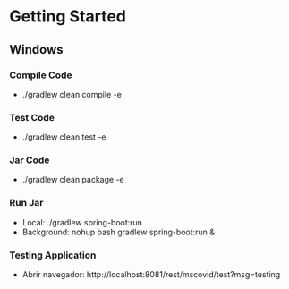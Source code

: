 # Getting Started

## Windows

### Compile Code
* ./gradlew clean compile -e

### Test Code
* ./gradlew clean test -e

### Jar Code
* ./gradlew clean package -e

### Run Jar
* Local:      ./gradlew spring-boot:run 
* Background: nohup bash gradlew spring-boot:run &

### Testing Application
* Abrir navegador: http://localhost:8081/rest/mscovid/test?msg=testing
